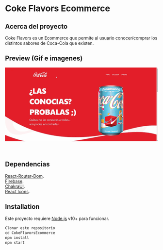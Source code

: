 # Coke Flavors Ecommerce

## Acerca del proyecto
Coke Flavors es un Ecommerce que permite al usuario conocer/comprar los distintos sabores de Coca-Cola que existen.

## Preview (Gif e imagenes)

![gif](https://github.com/JGoroso/CokeFlavorsEcommerce/blob/master/src/screen-recording.gif) 

 <img src="https://i.ibb.co/jHg8Ygj/1.webp" alt="" />
 <img src="https://i.ibb.co/VVmp2qH/2.webp" alt="" />
 <img src="https://i.ibb.co/YD1r6L0/3.webp" alt="" />


## Dependencias
[React-Router-Dom](https://reactrouter.com/web/guides/quick-start).\
[Firebase](https://firebase.google.com/).\
[ChakraUI](https://chakra-ui.com/).\
[React Icons](https://react-icons.github.io/react-icons/).

## Installation

Este proyecto requiere [Node.js](https://nodejs.org/) v10+ para funcionar.
```sh}
Clonar este repositorio 
cd CokeFlavorsEcommerce
npm install
npm start
```


